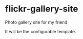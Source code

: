 flickr-gallery-site
===================

Photo gallery site for my friend

It will be the configurable template.
